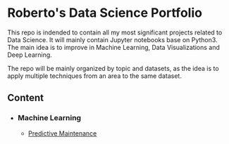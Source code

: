 # Roberto's Data Science Portfolio

This repo is indended to contain all my most significant projects related to Data Science. It will mainly contain Jupyter notebooks base on Python3. The main idea is to improve in Machine Learning, Data Visualizations and Deep Learning.

The repo will be mainly organized by topic and datasets, as the idea is to apply multiple techniques from an area to the same dataset.

## Content

- ### Machine Learning
    - [Predictive Maintenance](https://github.com/robertosc/data-science-porfolio/blob/main/MachineLearning/XGB_predictiveMaintenance.ipynb)
